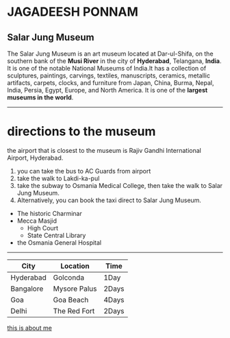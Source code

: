 # JAGADEESH PONNAM
## Salar Jung Museum
The Salar Jung Museum is an art museum located at Dar-ul-Shifa, on the southern bank of the **Musi River** in the city of **Hyderabad**, Telangana, **India**. It is one of the notable National Museums of India.It has a collection of sculptures, paintings, carvings, textiles, manuscripts, ceramics, metallic artifacts, carpets, clocks, and furniture from Japan, China, Burma, Nepal, India, Persia, Egypt, Europe, and North America. It is one of the **largest museums in the world**.
_ _ _ _ _ _ _ _ _ _ _ _ _ _ _ _ 
# directions to the museum
the airport that is closest to the museum is Rajiv Gandhi International Airport,	Hyderabad.
1. you can take the bus to AC Guards from airport
2. take the walk to Lakdi-ka-pul
3. take the subway to Osmania Medical College, then take the walk to Salar Jung Museum. 
4. Alternatively, you can book the taxi direct to Salar Jung Museum.
* The historic Charminar
* Mecca Masjid
    * High Court
    * State Central Library
* the Osmania General Hospital
_ _ _

| City | Location | Time |
|-----|-----------|-----|
| Hyderabad | Golconda | 1Day |
| Bangalore | Mysore Palus | 2Days |
| Goa | Goa Beach | 4Days |
|Delhi | The Red Fort | 2Days |

[this is about me](https://github.com/Jagadeeshponnam/assignment2-ponnam/blob/fb197f709c0ce2c1e14998abf76d34b7d5beac60/AboutMe.md)
